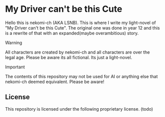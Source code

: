 # My Driver can't be this Cute

Hello this is nekomi-ch (AKA LSNB). This is where I write my light-novel of "My Driver can't be this Cute".
The original one was done in year 12 and this is a rewrite of that with an expanded(maybe overambitious) story.

> [!WARNING]
  All characters are created by nekomi-ch and all characters are over the legal age.
  Please be aware its all fictional. Its just a light-novel.

> [!IMPORTANT]
  The contents of this repository may not be used for AI or anything else that nekomi-ch deemed equivalent.
  Please be aware!

## License

This repository is licensed under the following proprietary license. (todo)
